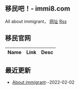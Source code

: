 ## 移民吧！- immi8.com
All about immigrant，
[网址](http://immi8.com)
[Rss](https://raw.githubusercontent.com/jdzj/immi/master/feed.xml)
## 移民官网
| Name | Link | Desc | 
 | ---- | ---- | ---- |
## 最近更新
- [About immigrant](https://github.com/jdzj/immi/issues/1)--2022-02-02
